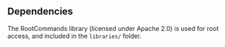 ## Dependencies

The RootCommands library (licensed under Apache 2.0)  is used for root access, and included in the `libraries/` folder.